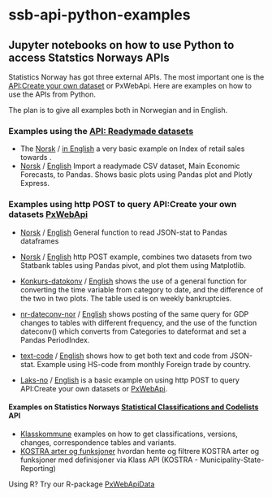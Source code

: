 # ssb-api-python-examples

## Jupyter notebooks on how to use Python to access Statstics Norways APIs

Statistics Norway has got three external APIs. The most important one is the [API:Create your own dataset](https://www.ssb.no/en/omssb/tjenester-og-verktoy/api/px-api) or PxWebApi. Here are examples on how to use the APIs from Python. 

The plan is to give all examples both in Norwegian and in English.

### Examples using the [API: Readymade datasets](https://data.ssb.no/api/v0/dataset/?lang=en)

- The [Norsk](eks1_doi_csv_nor.ipynb) / [in English](eks1_doi_csv1-en.ipynb) a very basic example on Index of retail sales towards .
- [Norsk](kt-csv-nor.ipynb) / [English](kt-csv-nor.ipynb) Import a readymade CSV dataset, Main Economic Forecasts, to Pandas. Shows basic plots using Pandas plot and Plotly Express.

### Examples using http POST to query API:Create your own datasets [PxWebApi](https://www.ssb.no/en/omssb/tjenester-og-verktoy/api/px-api)

- [Norsk](jsonstatToPandas_funksjon.ipynb) / [English](jsonstatToPandas_function-en.ipynb) General function to read JSON-stat to Pandas dataframes
- [Norsk](two-tables-one-chart_nor.ipynb) / [English](two-tables-one-chart-en.ipynb) http POST example, combines two datasets from two Statbank tables using Pandas pivot, and plot them using Matplotlib.
- [Konkurs-datokonv](konkurs-datokonv.ipynb) / [English](konkurs-datokonv-en.ipynb) shows the use of a general function for converting the time variable from category to date, and the difference of the two in two plots. The table used is on weekly bankruptcies.
- [nr-dateconv-nor](nr-datokonv.ipynb) / [English](nr-datokonv-en.ipynb) shows posting of the same query for GDP changes to tables with different frequency, and the use of the function dateconv() which converts from Categories to dateformat and set a Pandas PeriodIndex.
- [text-code](text-code-nor.ipynb) / [English](text-code-en.ipynb) shows how to get both text and code from JSON-stat. Example using HS-code from monthly Foreign trade by country.

- [Laks-no](laks-no.ipynb)  / [English](laks-en.ipynb) is a basic example on using http POST to query API:Create your own datasets or [PxWebApi](https://www.ssb.no/en/omssb/tjenester-og-verktoy/api/px-api).


#### Examples on Statistics Norways [Statistical Classifications and Codelists](https://www.ssb.no/en/klass/) API
- [Klasskommune](klass_kommune2020.ipynb) examples on how to get classifications, versions, changes, correspondence tables and variants.
- [KOSTRA arter og funksjoner](kostra-kode-nor.ipynb) hvordan hente og filtrere KOSTRA arter og funksjoner med definisjoner via Klass API (KOSTRA - Municipality-State-Reporting)


Using R? Try our R-package [PxWebApiData](https://CRAN.R-project.org/package=PxWebApiData)


